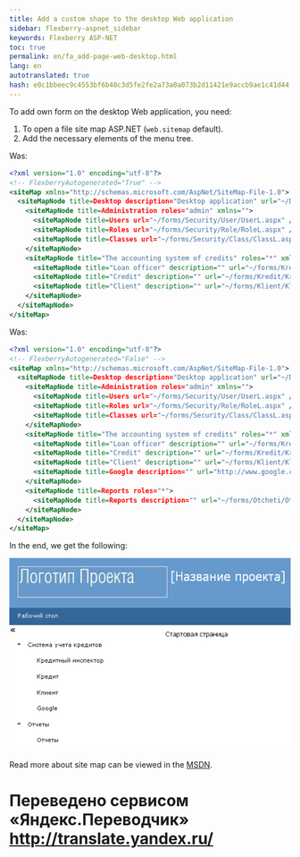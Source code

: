 ```yaml
--- 
title: Add a custom shape to the desktop Web application 
sidebar: flexberry-aspnet_sidebar 
keywords: Flexberry ASP-NET 
toc: true 
permalink: en/fa_add-page-web-desktop.html 
lang: en 
autotranslated: true 
hash: e0c1bbeec9c4553bf6b40c3d5fe2fe2a73a0a073b2d11421e9accb9ae1c41d44 
--- 
```


To add own form on the desktop Web application, you need: 

1. To open a file site map ASP.NET (`web.sitemap` default). 
2. Add the necessary elements of the menu tree. 

Was: 

```xml
<?xml version="1.0" encoding="utf-8"?>
<!-- FlexberryAutogenerated="True" -->
<siteMap xmlns="http://schemas.microsoft.com/AspNet/SiteMap-File-1.0">
  <siteMapNode title=Desktop description="Desktop application" url="~/Default.aspx" roles="*">
    <siteMapNode title=Administration roles="admin" xmlns="">
      <siteMapNode title=Users url="~/forms/Security/User/UserL.aspx" />
      <siteMapNode title=Roles url="~/forms/Security/Role/RoleL.aspx" />
      <siteMapNode title=Classes url="~/forms/Security/Class/ClassL.aspx" />
    </siteMapNode>
    <siteMapNode title="The accounting system of credits" roles="*" xmlns="">
      <siteMapNode title="Loan officer" description="" url="~/forms/KreditnyjInspektor/KreditnyjInspektorL.aspx" />
      <siteMapNode title="Credit" description="" url="~/forms/Kredit/KreditL.aspx" />
      <siteMapNode title="Client" description="" url="~/forms/Klient/KlientL.aspx" />
    </siteMapNode>
  </siteMapNode>
</siteMap>
``` 

Was: 

```xml
<?xml version="1.0" encoding="utf-8"?>
<!-- FlexberryAutogenerated="False" -->
<siteMap xmlns="http://schemas.microsoft.com/AspNet/SiteMap-File-1.0">
  <siteMapNode title=Desktop description="Desktop application" url="~/Default.aspx" roles="*">
    <siteMapNode title=Administration roles="admin" xmlns="">
      <siteMapNode title=Users url="~/forms/Security/User/UserL.aspx" />
      <siteMapNode title=Roles url="~/forms/Security/Role/RoleL.aspx" />
      <siteMapNode title=Classes url="~/forms/Security/Class/ClassL.aspx" />
    </siteMapNode>
    <siteMapNode title="The accounting system of credits" roles="*" xmlns="">
      <siteMapNode title="Loan officer" description="" url="~/forms/KreditnyjInspektor/KreditnyjInspektorL.aspx" />
      <siteMapNode title="Credit" description="" url="~/forms/Kredit/KreditL.aspx" />
      <siteMapNode title="Client" description="" url="~/forms/Klient/KlientL.aspx" />
      <siteMapNode title=Google description="" url="http://www.google.com" roles="*" />
    </siteMapNode>
    <siteMapNode title=Reports roles="*">
      <siteMapNode title=Reports description="" url="~/forms/Otcheti/Otcheti.aspx" />
    </siteMapNode>
  </siteMapNode>
</siteMap>
``` 

In the end, we get the following: 

![](/images/pages/products/flexberry-aspnet/web-desktop-plus.png) 

Read more about site map can be viewed in the [MSDN](http://msdn.microsoft.com/ru-ru/library/yy2ykkab(v=vs.100).aspx). 



 # Переведено сервисом «Яндекс.Переводчик» http://translate.yandex.ru/